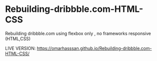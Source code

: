 # Rebuilding-dribbble.com-HTML-CSS
Rebuilding dribbble.com using flexbox only , no frameworks responsive (HTML,CSS)

LIVE VERSION:
https://omarhasssan.github.io/Rebuilding-dribbble.com-HTML-CSS/

